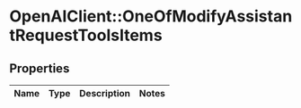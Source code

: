# OpenAIClient::OneOfModifyAssistantRequestToolsItems

## Properties
Name | Type | Description | Notes
------------ | ------------- | ------------- | -------------

